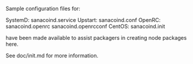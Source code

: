 Sample configuration files for:

SystemD: sanacoind.service
Upstart: sanacoind.conf
OpenRC:  sanacoind.openrc
         sanacoind.openrcconf
CentOS:  sanacoind.init

have been made available to assist packagers in creating node packages here.

See doc/init.md for more information.
